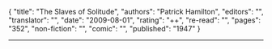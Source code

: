{
"title": "The Slaves of Solitude",
"authors": "Patrick Hamilton",
"editors": "",
"translator": "",
"date": "2009-08-01",
"rating": "++",
"re-read": "",
"pages": "352",
"non-fiction": "",
"comic": "",
"published": "1947"
}

---
